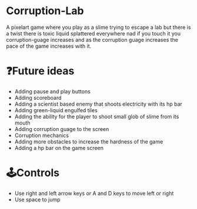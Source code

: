 # Corruption-Lab

A pixelart game where you play as a slime trying to escape a lab but there is a twist there is toxic liquid splattered everywhere nad if you touch it you corruption-guage increases and as the corruption guage increases the pace of the game increases with it. 

# ❓Future ideas

- Adding pause and play buttons
- Adding scoreboard
- Adding a scientist based enemy that shoots electricity with its hp bar
- Adding green-liquid engulfed tiles
- Adding the ability for the player to shoot small glob of slime from its mouth
- Adding corruption guage to the screen 
- Corruption mechanics
- Adding more obstacles to increase the hardness of the game
- Adding a hp bar on the game screen 

# 🕹️Controls
- Use right and left arrow keys or A and D keys to move left or right
- Use space to jump